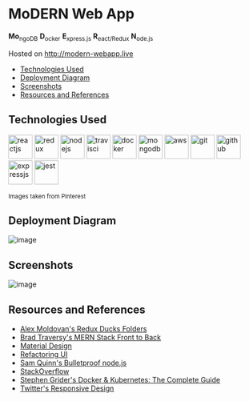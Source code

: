 # MoDERN Web App
**Mo**<sub>ngoDB</sub> **D**<sub>ocker</sub> **E**<sub>xpress.js</sub> **R**<sub>eact/Redux</sub> **N**<sub>ode.js</sub>

Hosted on http://modern-webapp.live

- [Technologies Used](https://github.com/wtjandra96/modern-webapp#technologies-used)
- [Deployment Diagram](https://github.com/wtjandra96/modern-webapp#deployment-diagram)
- [Screenshots](https://github.com/wtjandra96/modern-webapp#screenshots)
- [Resources and References](https://github.com/wtjandra96/modern-webapp#resources-and-references)

## Technologies Used

<a href="https://reactjs.org"><img src="https://i.pinimg.com/564x/58/94/ec/5894ec8ffb3717e4a3259ac8d25b2d3e.jpg" height="48" alt="reactjs" aria-label="reactjs" /></a>
<a href="https://redux.js.org"><img src="https://i.pinimg.com/564x/11/8e/33/118e33a154dbd057f22ad3752fa7492a.jpg" height="48" alt="redux" aria-label="redux" /></a>
<a href="https://nodejs.org"><img src="https://i.pinimg.com/564x/04/34/73/0434730471b33fcf101bceb372623e75.jpg" height="48" alt="nodejs" aria-label="nodejs" /></a>
<a href="https://travis-ci.com"><img src="https://i.pinimg.com/564x/4f/5a/81/4f5a81ef8845ea58ccab4348f26c9e2e.jpg" height="48" alt="travisci" aria-label="travisci" /></a>
<a href="https://docker.com"><img src="https://i.pinimg.com/564x/58/f9/0d/58f90daa71847214f76db098527306cc.jpg" height="48" alt="docker" aria-label="docker" /></a>
<a href="https://mongodb.com"><img src="https://i.pinimg.com/564x/a7/f3/b9/a7f3b93b726057d7315af2f39b83a697.jpg" height="48" alt="mongodb" aria-label="mongodb" /></a>
<a href="https://aws.amazon.com"><img src="https://i.pinimg.com/564x/94/a8/1f/94a81fd7d758a1f60e7b45c40bfd0d0d.jpg" height="48" alt="aws" aria-label="aws" /></a>
<a href="https://git-scm.com/"><img src="https://i.pinimg.com/564x/e3/b9/7b/e3b97b417f79e4a346f9575cbc6ec222.jpg" height="48" alt="git" aria-label="git" /></a>
<a href="https://github.com/wtjandra96"><img src="https://i.pinimg.com/564x/e0/f5/62/e0f5625ac3eddae3538a4d655f585c02.jpg" height="48" alt="github" aria-label="github" /></a>
<a href="https://expressjs.com"><img src="https://i.pinimg.com/564x/5d/09/32/5d0932d4dd17c926806635893260205e.jpg" height="48" alt="expressjs" aria-label="expressjs" /></a>
<a href="https://jestjs.io"><img src="https://i.pinimg.com/564x/cb/9e/89/cb9e8916ef1326b60b5284451fdfdf2d.jpg" height="48" alt="jest" aria-label="jest" /></a>


<sup>Images taken from Pinterest</sup>

## Deployment Diagram

![image](https://user-images.githubusercontent.com/24629570/91004098-18a4fc00-e588-11ea-90fb-3493b6860dc4.png)

## Screenshots

![image](https://user-images.githubusercontent.com/24629570/90746858-7930f200-e285-11ea-942e-aa79599f239a.png)

## Resources and References
- [Alex Moldovan's Redux Ducks Folders](https://www.freecodecamp.org/news/scaling-your-redux-app-with-ducks-6115955638be/)
- [Brad Traversy's MERN Stack Front to Back](https://www.udemy.com/course/mern-stack-front-to-back/)
- [Material Design](https://material.io/design)
- [Refactoring UI](https://refactoringui.com)
- [Sam Quinn's Bulletproof node.js](https://softwareontheroad.com/ideal-nodejs-project-structure/)
- [StackOverflow](https://stackoverflow.com)
- [Stephen Grider's Docker & Kubernetes: The Complete Guide](https://www.udemy.com/course/docker-and-kubernetes-the-complete-guide)
- [Twitter's Responsive Design](https://twitter.com)
